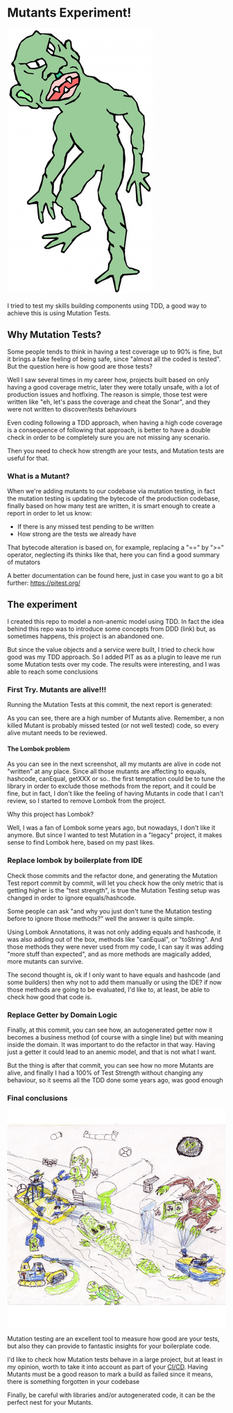 # Mutants Experiment!

![alt='I want your brain'](imgs/mutant.jpeg)

I tried to test my skills building components using TDD, a good way to achieve this is
using Mutation Tests.
    
## Why Mutation Tests?

Some people tends to think in having a test coverage up to 90% is fine, but it brings a 
fake feeling of being safe, since "almost all the coded is tested". But the question here is
how good are those tests?

Well I saw several times in my career how, projects built based on only having a good coverage metric, later
they were totally unsafe, with a lot of production issues and hotfixing. The reason is simple, those test were written 
like "eh, let's pass the coverage and cheat the Sonar", and they were not written to discover/tests behaviours

Even coding following a TDD approach, when having a high code coverage is a consequence of following that approach, is better
to have a double check in order to be completely sure you are not missing any scenario.

Then you need to check how strength are your tests, and Mutation tests are useful for that.

### What is a Mutant?

When we're adding mutants to our codebase via mutation testing, in fact the mutation testing is updating the bytecode of the production codebase,
finally based on how many test are written, it is smart enough to create a report in order to let us know:

* If there is any missed test pending to be written
* How strong are the tests we already have

That bytecode alteration is based on, for example, replacing a "==" by ">=" operator, neglecting ifs thinks like that, 
here you can find a good summary of mutators

A better documentation can be found here, just in case you want to go a bit further:
https://pitest.org/

## The experiment

I created this repo to model a non-anemic model using TDD. In fact the idea behind this repo was to introduce some concepts
from DDD (link) but, as sometimes happens, this project is an abandoned one.

But since the value objects and a service were built, I tried to check how good was my TDD approach. So I added PIT as 
as a plugin to leave me run some Mutation tests over my code. The results were interesting, and I was able to reach some conclusions

### First Try. Mutants are alive!!!

Running the Mutation Tests at this commit, the next report is generated:

As you can see, there are a high number of Mutants alive. Remember, a non killed Mutant is probably missed tested (or not well tested) code, 
so every alive mutant needs to be reviewed.

#### The Lombok problem

As you can see in the next screenshot, all my mutants are alive in code not "written" at any place. Since all those mutants
are affecting to equals, hashcode, canEqual, getXXX or so.. the first temptation could be to tune the library in order to exclude
those methods from the report, and it could be fine, but in fact, I don't like the feeling of having Mutants in code that I can't review,
so I started to remove Lombok from the project.

Why this project has Lombok?

Well, I was a fan of Lombok some years ago, but nowadays, I don't like it anymore. But since I wanted to test Mutation in a
"legacy" project, it makes sense to find Lombok here, based on my past likes.


### Replace lombok by boilerplate from IDE

Check those commits and the refactor done, and generating the Mutation Test report commit by commit, will let you check how 
the only metric that is getting higher is the "test strength", is true the Mutation Testing setup was changed in order to 
ignore equals/hashcode.

Some people can ask "and why you just don't tune the Mutation testing before to ignore those methods?" well the answer is quite
simple.

Using Lombok Annotations, it was not only adding equals and hashcode, it was also adding out of the box, methods like "canEqual", 
or "toString". And those methods they were never used from my code, I can say it was adding "more stuff than expected", and
as more methods are magically added, more mutants can survive.

The second thought is, ok if I only want to have equals and hashcode (and some builders) then why not to add them manually 
or using the IDE? if now those methods are going to be evaluated, I'd like to, at least, be able to check how good that code is.

### Replace Getter by Domain Logic

Finally, at this commit, you can see how, an autogenerated getter now it becomes a business method (of course with a single line) 
but with meaning inside the domain. It was important to do the refactor in that way. Having just a getter it could lead 
to an anemic model, and that is not what I want.

But the thing is after that commit, you can see how no more Mutants are alive, and finally I had a 100% of Test Strength 
without changing any behaviour, so it seems all the TDD done some years ago, was good enough

### Final conclusions

![alt='I want your brain'](imgs/sewers.jpeg)

Mutation testing are an excellent tool to measure how good are your tests, but also they can provide to fantastic insights
for your boilerplate code.

I'd like to check how Mutation tests behave in a large project, but at least in my opinion, worth to take it into account 
as part of your [CI/CD](https://medium.com/trendyol-tech/pit-mutation-testing-on-ci-cd-pipeline-1298f355bae5). Having Mutants must be a good reason to mark a build as failed since it means, there is something 
forgotten in your codebase

Finally, be careful with libraries and/or autogenerated code, it can be the perfect nest for your Mutants.